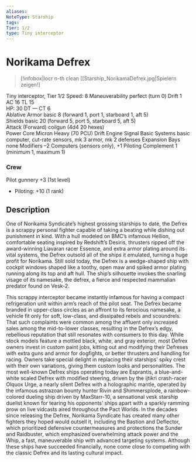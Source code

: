 ```yaml
---
aliases: 
NoteType: Starship
tags: 
Tier: 1/2
type: Tiny interceptor
---
```


# Norikama Defrex

> [!infobox|locr n-th clean
>  [[Starship_NorikamaDefrex.jpg|Spielern zeigen!]
> 
Tiny interceptor, Tier 1/2 
Speed: 8
Maneuverability perfect (turn 0)
Drift 1  
AC 16
TL 15  
HP: 30
DT —
CT 6  
Ablative Armor basic 8 (forward 1, port 1, starboard 1, aft 5)  
Shields basic 20 (forward 5, port 5, starboard 5, aft 5)  
Attack (Forward) coilgun (4d4
20 hexes)  
Power Core Micron Heavy (70 PCU)
Drift Engine Signal Basic
Systems basic computer, cut-rate sensors, mk 3 armor, mk 2 defenses
Expansion Bays none
Modifiers –2 Computers (sensors only), +1 Piloting
Complement 1 (minimum 1, maximum 1)

### Crew

Pilot gunnery +3 (1st level)
  - Piloting: +10 (1 rank)

## Description

One of Norikama Syndicate’s highest grossing starships to date, the Defrex is a scrappy personal fighter capable of taking a beating while dishing out punishment in kind. With a hull modeled on BMC’s infamous Hellion, comfortable seating inspired by Redshift’s Desiris, thrusters ripped off the award-winning Liavaran racer Essence, and extra armor plating around its vital systems, the Defrex outsold all of the ships it emulated, turning a huge profit for Norikama. Still sold today, the Defrex is a wedge-shaped ship with cockpit windows shaped like a toothy, open maw and spiked armor plating running along its top and aft hull. The ship’s silhouette invokes the snarling visage of its namesake, the defrex, a fierce and respected mammalian predator found on Vesk-2.  
 
This scrappy interceptor became instantly infamous for having a compact refrigeration unit within arm’s reach of the pilot seat. The Defrex became branded in upper-class circles as an affront to its ferocious namesake, a vehicle fit only for soft, low-class, and dissipated rebels and scoundrels. That such complaints were common among the affluent only increased sales among the mid-to-lower classes, resulting in the Defrex’s edgy, rebellious reputation that still resonates with consumers to this day. While stock models feature a mottled black, white, and gray exterior, most Defrex owners invest in custom paint jobs, kitting out and modifying their Defrexes with extra guns and armor for dogfights, or better thrusters and handling for racing. Owners take special delight in replacing their starships’ spiky crest with their own variations, giving them custom looks and personalities. The most well-known Defrex ships operating today are Esprantis, a blue-and-white scaled Defrex with modified steering, driven by the ijtikri crash-racer Olquox
Urge, a nearly silent Defrex with a holographic mantle, operated by the infamous astrazoan bounty hunter Rivin
and Shimmersplode, a rainbow-colored dueling ship driven by MaxStarr-10, a sensational vesk starship duelist known for tearing his opponents’ ships apart with a sparkly ramming prow on live vidcasts aired throughout the Pact Worlds. In the decades since releasing the Defrex, Norikama Syndicate has created many other fighters they hoped would outsell it, including the Bastion and Deflector, which prioritized defensive countermeasures and protections
the Sunder and Raidbuster, which emphasized overwhelming attack power
and the Whip, a fast, maneuverable ship with advanced targeting systems. Although these ships have succeeded financially, none come close to competing with the classic Defrex and its lasting cultural impact.

